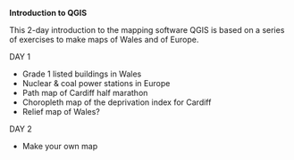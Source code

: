 **Introduction to QGIS**

This 2-day introduction to the mapping software QGIS is based on a series of exercises to make maps of Wales and of Europe.

DAY 1
- Grade 1 listed buildings in Wales
- Nuclear & coal power stations in Europe
- Path map of Cardiff half marathon
- Choropleth map of the deprivation index for Cardiff
- Relief map of Wales?

DAY 2
- Make your own map
